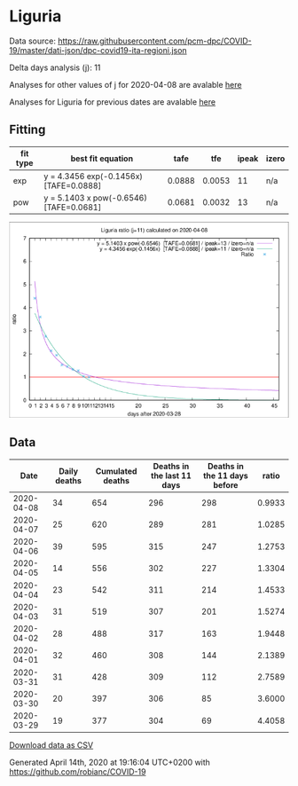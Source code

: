 # Liguria

Data source: https://raw.githubusercontent.com/pcm-dpc/COVID-19/master/dati-json/dpc-covid19-ita-regioni.json

Delta days analysis (j): 11

Analyses for other values of j for 2020-04-08 are avalable [here](../2020-04-08/README.md)

Analyses for Liguria for previous dates are avalable [here](../README.md)

## Fitting 
|fit type|best fit equation|tafe|tfe|ipeak|izero|
|-------|-----|--------|------|---|---|
|exp|y = 4.3456 exp(-0.1456x)  [TAFE=0.0888]|0.0888|0.0053|11|n/a|
|pow|y = 5.1403 x pow(-0.6546)  [TAFE=0.0681]|0.0681|0.0032|13|n/a|

![Plot](COVID-19_liguria_j11_2020-04-08.png)

## Data
|Date|Daily deaths|Cumulated deaths|Deaths in the last 11 days|Deaths in the 11 days before|ratio|
|----|----------|-----------|-------|--------------------|-----|
|2020-04-08|34|654|296|298|0.9933|
|2020-04-07|25|620|289|281|1.0285|
|2020-04-06|39|595|315|247|1.2753|
|2020-04-05|14|556|302|227|1.3304|
|2020-04-04|23|542|311|214|1.4533|
|2020-04-03|31|519|307|201|1.5274|
|2020-04-02|28|488|317|163|1.9448|
|2020-04-01|32|460|308|144|2.1389|
|2020-03-31|31|428|309|112|2.7589|
|2020-03-30|20|397|306|85|3.6000|
|2020-03-29|19|377|304|69|4.4058|

[Download data as CSV](COVID-19_liguria_j11_2020-04-08.csv)

Generated April 14th, 2020 at 19:16:04 UTC+0200 with https://github.com/robianc/COVID-19
